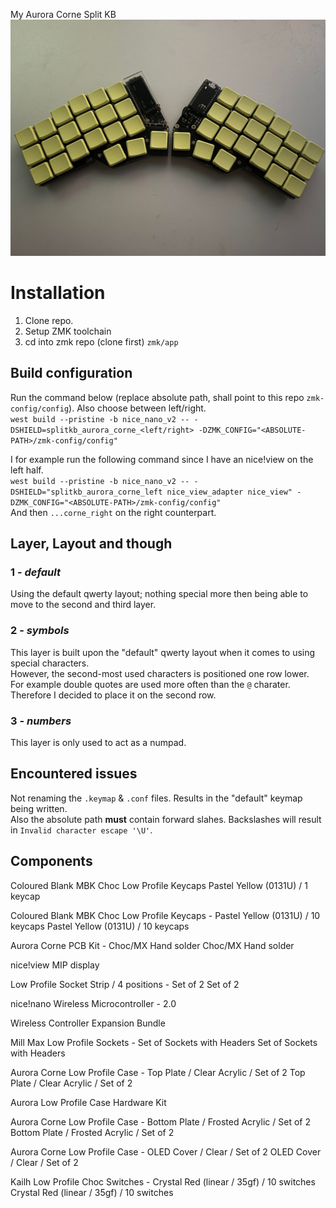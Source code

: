 My Aurora Corne Split KB
![f](preview.jpg)

# Installation

1. Clone repo.
2. Setup ZMK toolchain
3. cd into zmk repo (clone first) `zmk/app`


## Build configuration

Run the command below (replace absolute path, shall point to this repo `zmk-config/config`). Also choose between left/right.  
   `west build --pristine -b nice_nano_v2 -- -DSHIELD=splitkb_aurora_corne_<left/right> -DZMK_CONFIG="<ABSOLUTE-PATH>/zmk-config/config"`

I for example run the following command since I have an nice!view on the left half.  
`west build --pristine -b nice_nano_v2 -- -DSHIELD="splitkb_aurora_corne_left nice_view_adapter nice_view" -DZMK_CONFIG="<ABSOLUTE-PATH>/zmk-config/config"`  
And then `...corne_right` on the right counterpart.  

## Layer, Layout and though

### **1 - _default_**
Using the default qwerty layout; nothing special more then being able to move to the second and third layer.

### **2 - _symbols_**
This layer is built upon the "default" qwerty layout when it comes to using special characters.   
However, the second-most used characters is positioned one row lower.  
For example double quotes are used more often than the `@` charater. Therefore I decided to place it on the second row.

### **3 - _numbers_**
This layer is only used to act as a numpad.

## Encountered issues

Not renaming the `.keymap` & `.conf` files. Results in the "default" keymap being written.  
Also the absolute path **must** contain forward slahes. Backslashes will result in `Invalid character escape '\U'`.

## Components

Coloured Blank MBK Choc Low Profile Keycaps
Pastel Yellow (0131U) / 1 keycap

Coloured Blank MBK Choc Low Profile Keycaps - Pastel Yellow (0131U) / 10 keycaps
Pastel Yellow (0131U) / 10 keycaps

Aurora Corne PCB Kit - Choc/MX Hand solder
Choc/MX Hand solder

nice!view MIP display

Low Profile Socket Strip / 4 positions - Set of 2
Set of 2

nice!nano Wireless Microcontroller - 2.0

Wireless Controller Expansion Bundle

Mill Max Low Profile Sockets - Set of Sockets with Headers
Set of Sockets with Headers

Aurora Corne Low Profile Case - Top Plate / Clear Acrylic / Set of 2
Top Plate / Clear Acrylic / Set of 2

Aurora Low Profile Case Hardware Kit

Aurora Corne Low Profile Case - Bottom Plate / Frosted Acrylic / Set of 2
Bottom Plate / Frosted Acrylic / Set of 2

Aurora Corne Low Profile Case - OLED Cover / Clear / Set of 2
OLED Cover / Clear / Set of 2

Kailh Low Profile Choc Switches - Crystal Red (linear / 35gf) / 10 switches
Crystal Red (linear / 35gf) / 10 switches